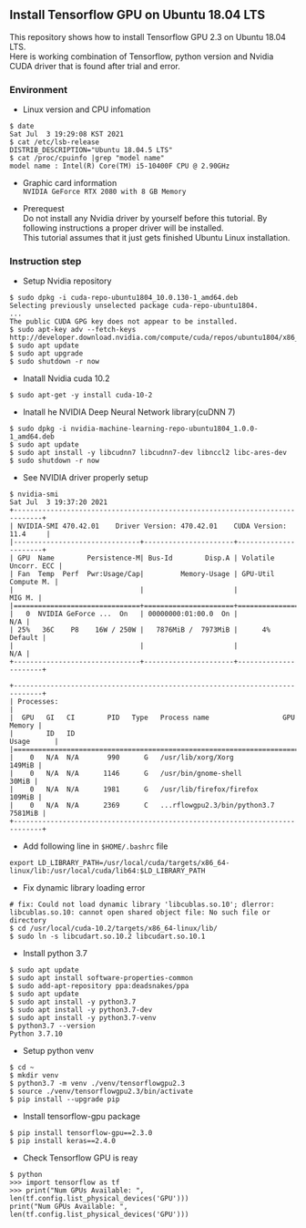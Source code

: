 ## Install Tensorflow GPU on Ubuntu 18.04 LTS

This repository shows how to install Tensorflow GPU 2.3 on Ubuntu 18.04 LTS.  
Here is working combination of Tensorflow, python version and Nvidia CUDA driver that is found after trial and error.

### Environment
- Linux version and CPU infomation  
```
$ date
Sat Jul  3 19:29:08 KST 2021
$ cat /etc/lsb-release 
DISTRIB_DESCRIPTION="Ubuntu 18.04.5 LTS"
$ cat /proc/cpuinfo |grep "model name"
model name : Intel(R) Core(TM) i5-10400F CPU @ 2.90GHz
```
- Graphic card information  
`NVIDIA GeForce RTX 2080 with 8 GB Memory`

- Prerequest  
Do not install any Nvidia driver by yourself before this tutorial.
By following instructions a proper driver will be installed.  
This tutorial assumes that it just gets finished Ubuntu Linux installation.

### Instruction step

* Setup Nvidia repository
```
$ sudo dpkg -i cuda-repo-ubuntu1804_10.0.130-1_amd64.deb
Selecting previously unselected package cuda-repo-ubuntu1804.
...
The public CUDA GPG key does not appear to be installed.
$ sudo apt-key adv --fetch-keys http://developer.download.nvidia.com/compute/cuda/repos/ubuntu1804/x86_64/7fa2af80.pub
$ sudo apt update
$ sudo apt upgrade
$ sudo shutdown -r now
```

* Inatall Nvidia cuda 10.2
```
$ sudo apt-get -y install cuda-10-2
```

* Inatall he NVIDIA Deep Neural Network library(cuDNN 7)
```
$ sudo dpkg -i nvidia-machine-learning-repo-ubuntu1804_1.0.0-1_amd64.deb
$ sudo apt update
$ sudo apt install -y libcudnn7 libcudnn7-dev libnccl2 libc-ares-dev
$ sudo shutdown -r now
```

* See NVIDIA driver properly setup
```
$ nvidia-smi 
Sat Jul  3 19:37:20 2021       
+-----------------------------------------------------------------------------+
| NVIDIA-SMI 470.42.01    Driver Version: 470.42.01    CUDA Version: 11.4     |
|-------------------------------+----------------------+----------------------+
| GPU  Name        Persistence-M| Bus-Id        Disp.A | Volatile Uncorr. ECC |
| Fan  Temp  Perf  Pwr:Usage/Cap|         Memory-Usage | GPU-Util  Compute M. |
|                               |                      |               MIG M. |
|===============================+======================+======================|
|   0  NVIDIA GeForce ...  On   | 00000000:01:00.0  On |                  N/A |
| 25%   36C    P8    16W / 250W |   7876MiB /  7973MiB |      4%      Default |
|                               |                      |                  N/A |
+-------------------------------+----------------------+----------------------+
                                                                               
+-----------------------------------------------------------------------------+
| Processes:                                                                  |
|  GPU   GI   CI        PID   Type   Process name                  GPU Memory |
|        ID   ID                                                   Usage      |
|=============================================================================|
|    0   N/A  N/A       990      G   /usr/lib/xorg/Xorg                149MiB |
|    0   N/A  N/A      1146      G   /usr/bin/gnome-shell               30MiB |
|    0   N/A  N/A      1981      G   /usr/lib/firefox/firefox          109MiB |
|    0   N/A  N/A      2369      C   ...rflowgpu2.3/bin/python3.7     7581MiB |
+-----------------------------------------------------------------------------+
```

* Add following line in `$HOME/.bashrc` file
```
export LD_LIBRARY_PATH=/usr/local/cuda/targets/x86_64-linux/lib:/usr/local/cuda/lib64:$LD_LIBRARY_PATH
```

* Fix dynamic library loading error  
```
# fix: Could not load dynamic library 'libcublas.so.10'; dlerror: libcublas.so.10: cannot open shared object file: No such file or directory
$ cd /usr/local/cuda-10.2/targets/x86_64-linux/lib/
$ sudo ln -s libcudart.so.10.2 libcudart.so.10.1
```

* Install python 3.7
```
$ sudo apt update
$ sudo apt install software-properties-common
$ sudo add-apt-repository ppa:deadsnakes/ppa
$ sudo apt update
$ sudo apt install -y python3.7
$ sudo apt install -y python3.7-dev
$ sudo apt install -y python3.7-venv
$ python3.7 --version
Python 3.7.10
```

* Setup python venv
```
$ cd ~
$ mkdir venv
$ python3.7 -m venv ./venv/tensorflowgpu2.3
$ source ./venv/tensorflowgpu2.3/bin/activate
$ pip install --upgrade pip
```

* Install tensorflow-gpu package
```
$ pip install tensorflow-gpu==2.3.0
$ pip install keras==2.4.0
```

* Check Tensorflow GPU is reay
```
$ python
>>> import tensorflow as tf
>>> print("Num GPUs Available: ", len(tf.config.list_physical_devices('GPU')))
print("Num GPUs Available: ", len(tf.config.list_physical_devices('GPU')))
```
